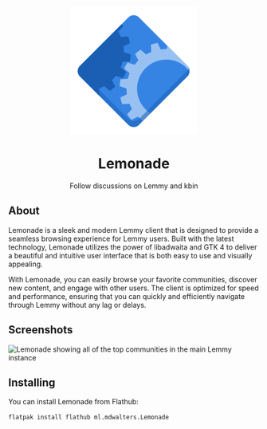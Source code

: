 <div align="center">
    <img src="https://github.com/mdwalters/lemonade/raw/main/data/icons/hicolor/scalable/apps/ml.mdwalters.Lemonade.svg" alt="The Lemonade logo">
    <h1>Lemonade</h1>
    Follow discussions on Lemmy and kbin
</div>

## About
Lemonade is a sleek and modern Lemmy client that is designed to provide a seamless browsing experience for Lemmy users. Built with the latest technology, Lemonade utilizes the power of libadwaita and GTK 4 to deliver a beautiful and intuitive user interface that is both easy to use and visually appealing.





With Lemonade, you can easily browse your favorite communities, discover new content, and engage with other users. The client is optimized for speed and performance, ensuring that you can quickly and efficiently navigate through Lemmy without any lag or delays.
## Screenshots
![Lemonade showing all of the top communities in the main Lemmy instance](https://i.ibb.co/0jf8RR4/image.png)
## Installing
You can install Lemonade from Flathub:
```bash
flatpak install flathub ml.mdwalters.Lemonade
```
